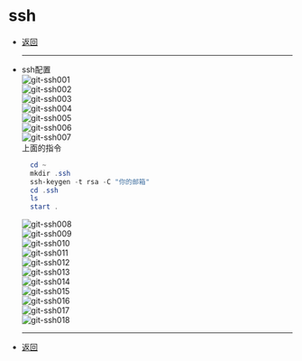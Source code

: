 # ssh

- [返回](index.md)
  ***
- ssh配置  
  ![git-ssh001](images/git-ssh001.png)  
  ![git-ssh002](images/git-ssh002.png)  
  ![git-ssh003](images/git-ssh003.png)  
  ![git-ssh004](images/git-ssh004.png)  
  ![git-ssh005](images/git-ssh005.png)  
  ![git-ssh006](images/git-ssh006.png)  
  ![git-ssh007](images/git-ssh007.png)  
  上面的指令  

  ```powershell
    cd ~
    mkdir .ssh
    ssh-keygen -t rsa -C "你的邮箱"
    cd .ssh
    ls
    start .
  ```

  ![git-ssh008](images/git-ssh008.png)  
  ![git-ssh009](images/git-ssh009.png)  
  ![git-ssh010](images/git-ssh010.png)  
  ![git-ssh011](images/git-ssh011.png)  
  ![git-ssh012](images/git-ssh012.png)  
  ![git-ssh013](images/git-ssh013.png)  
  ![git-ssh014](images/git-ssh014.png)  
  ![git-ssh015](images/git-ssh015.png)  
  ![git-ssh016](images/git-ssh016.png)  
  ![git-ssh017](images/git-ssh017.png)  
  ![git-ssh018](images/git-ssh018.png)  
  ***
- [返回](index.md)
